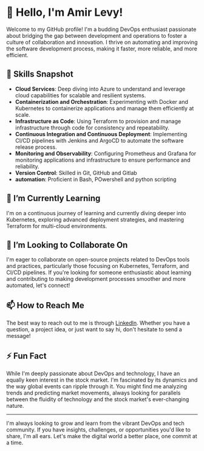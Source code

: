 # 👋 Hello, I'm Amir Levy!

Welcome to my GitHub profile! I'm a budding DevOps enthusiast passionate about bridging the gap between development and operations to foster a culture of collaboration and innovation. I thrive on automating and improving the software development process, making it faster, more reliable, and more efficient.

## 💼 Skills Snapshot
- **Cloud Services**: Deep diving into Azure to understand and leverage cloud capabilities for scalable and resilient systems.
- **Containerization and Orchestration**: Experimenting with Docker and Kubernetes to containerize applications and manage them efficiently at scale.
- **Infrastructure as Code**: Using Terraform to provision and manage infrastructure through code for consistency and repeatability.
- **Continuous Integration and Continuous Deployment**: Implementing CI/CD pipelines with Jenkins and ArgoCD to automate the software release process.
- **Monitoring and Observability**: Configuring Prometheus and Grafana for monitoring applications and infrastructure to ensure performance and reliability.
- **Version Control**: Skilled in Git, GitHub and Gitlab
- **automation**: Proficient in Bash, POwershell and python scripting
## 🌱 I’m Currently Learning
I'm on a continuous journey of learning and currently diving deeper into Kubernetes, exploring advanced deployment strategies, and mastering Terraform for multi-cloud environments.

## 💞️ I’m Looking to Collaborate On
I'm eager to collaborate on open-source projects related to DevOps tools and practices, particularly those focusing on Kubernetes, Terraform, and CI/CD pipelines. If you're looking for someone enthusiastic about learning and contributing to making development processes smoother and more automated, let's connect!

## 📫 How to Reach Me
The best way to reach out to me is through [LinkedIn](https://www.linkedin.com/in/amir-levy-613921264/). Whether you have a question, a project idea, or just want to say hi, don't hesitate to send a message!

## ⚡ Fun Fact
While I'm deeply passionate about DevOps and technology, I have an equally keen interest in the stock market. I'm fascinated by its dynamics and the way global events can ripple through it. You might find me analyzing trends and predicting market movements, always looking for parallels between the fluidity of technology and the stock market's ever-changing nature.

---

I'm always looking to grow and learn from the vibrant DevOps and tech community. If you have insights, challenges, or opportunities you'd like to share, I'm all ears. Let's make the digital world a better place, one commit at a time.

<!---
AMIRLEVY111/AMIRLEVY111 is a ✨ special ✨ repository because its `README.md` (this file) appears on your GitHub profile.
You can click the Preview link to take a look at your changes.
--->
